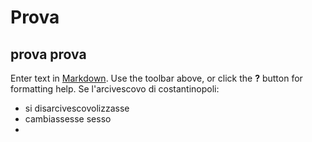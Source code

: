 # Prova
## prova prova
Enter text in [Markdown](http://daringfireball.net/projects/markdown/). Use the toolbar above, or click the **?** button for formatting help.
Se l'arcivescovo di costantinopoli:
+ si disarcivescovolizzasse
+ cambiassesse sesso
+ 
